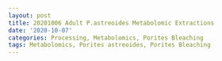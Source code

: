 ```yaml
---
layout: post
title: 20201006 Adult P.astreoides Metabolomic Extractions
date: '2020-10-07'
categories: Processing, Metabolomics, Porites Bleaching
tags: Metabolomics, Porites astreoides, Porites Bleaching
---
```

